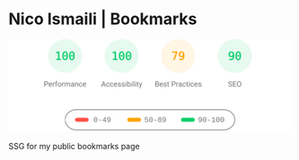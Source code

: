 # Nico Ismaili | Bookmarks

![PageSpeed Insights (mobile)](docs/img/mobile.svg)

SSG for my public bookmarks page
